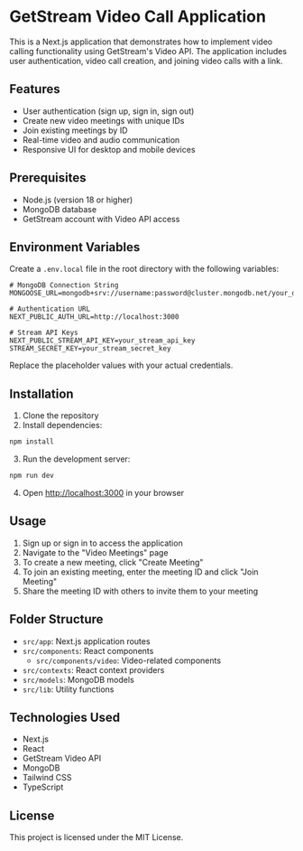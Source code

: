 # GetStream Video Call Application

This is a Next.js application that demonstrates how to implement video calling functionality using GetStream's Video API. The application includes user authentication, video call creation, and joining video calls with a link.

## Features

- User authentication (sign up, sign in, sign out)
- Create new video meetings with unique IDs
- Join existing meetings by ID
- Real-time video and audio communication
- Responsive UI for desktop and mobile devices

## Prerequisites

- Node.js (version 18 or higher)
- MongoDB database
- GetStream account with Video API access

## Environment Variables

Create a `.env.local` file in the root directory with the following variables:

```
# MongoDB Connection String
MONGOOSE_URL=mongodb+srv://username:password@cluster.mongodb.net/your_database

# Authentication URL
NEXT_PUBLIC_AUTH_URL=http://localhost:3000

# Stream API Keys
NEXT_PUBLIC_STREAM_API_KEY=your_stream_api_key
STREAM_SECRET_KEY=your_stream_secret_key
```

Replace the placeholder values with your actual credentials.

## Installation

1. Clone the repository
2. Install dependencies:

```bash
npm install
```

3. Run the development server:

```bash
npm run dev
```

4. Open [http://localhost:3000](http://localhost:3000) in your browser

## Usage

1. Sign up or sign in to access the application
2. Navigate to the "Video Meetings" page
3. To create a new meeting, click "Create Meeting"
4. To join an existing meeting, enter the meeting ID and click "Join Meeting"
5. Share the meeting ID with others to invite them to your meeting

## Folder Structure

- `src/app`: Next.js application routes
- `src/components`: React components
  - `src/components/video`: Video-related components
- `src/contexts`: React context providers
- `src/models`: MongoDB models
- `src/lib`: Utility functions

## Technologies Used

- Next.js
- React
- GetStream Video API
- MongoDB
- Tailwind CSS
- TypeScript

## License

This project is licensed under the MIT License.
